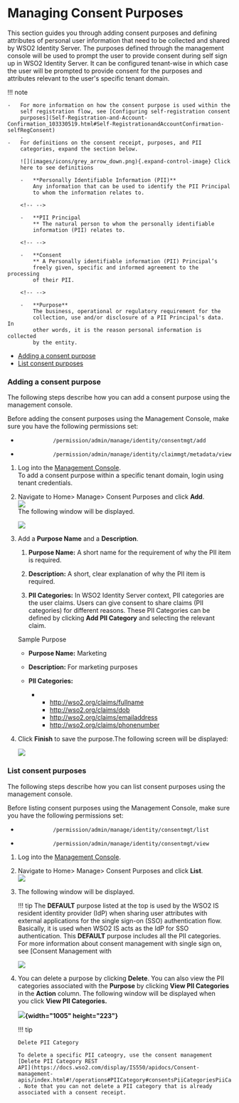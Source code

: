 # Managing Consent Purposes

This section guides you through adding consent purposes and defining
attributes of personal user information that need to be collected and
shared by WSO2 Identity Server. The purposes defined through the
management console will be used to prompt the user to provide consent
during self sign up in WSO2 Identity Server. It can be configured
tenant-wise in which case the user will be prompted to provide consent
for the purposes and attributes relevant to the user's specific tenant
domain.

  

!!! note
    
    -   For more information on how the consent purpose is used within the
        self registration flow, see [Configuring self-registration consent
        purposes](Self-Registration-and-Account-Confirmation_103330519.html#Self-RegistrationandAccountConfirmation-selfRegConsent)
        .
    -   For definitions on the consent receipt, purposes, and PII
        categories, expand the section below.
    
        ![](images/icons/grey_arrow_down.png){.expand-control-image} Click
        here to see definitions
    
        -   **Personally Identifiable Information (PII)**  
            Any information that can be used to identify the PII Principal
            to whom the information relates to.
    
        <!-- -->
    
        -   **PII Principal  
            ** The natural person to whom the personally identifiable
            information (PII) relates to.
    
        <!-- -->
    
        -   **Consent  
            ** A Personally identifiable information (PII) Principal’s
            freely given, specific and informed agreement to the processing
            of their PII.
    
        <!-- -->
    
        -   **Purpose**  
            The business, operational or regulatory requirement for the
            collection, use and/or disclosure of a PII Principal's data. In
            other words, it is the reason personal information is collected
            by the entity.
    

-   [Adding a consent
    purpose](#ManagingConsentPurposes-Addingaconsentpurpose)
-   [List consent
    purposes](#ManagingConsentPurposes-Listconsentpurposes)

### Adding a consent purpose

The following steps describe how you can add a consent purpose using the
management console.

Before adding the consent purposes using the Management Console, make
sure you have the following permissions set:

-   `            /permission/admin/manage/identity/consentmgt/add           `

-   `            /permission/admin/manage/identity/claimmgt/metadata/view           `

1.  Log into the [Management
    Console](../../setup/getting-started-with-the-management-console).  
    To add a consent purpose within a specific tenant domain, login
    using tenant credentials.
2.  Navigate to Home\> Manage\> Consent Purposes and click **Add**.  
    ![](../../assets/img//103330607/103330612.png)   
    The following window will be displayed.

    ![](../../assets/img//103330607/103330611.png) 

3.  Add a **Purpose Name** and a **Description**.

    1.  **Purpose Name:** A short name for the requirement of why the
        PII item is required.

    2.  **Description:** A short, clear explanation of why the PII item
        is required.

    3.  **PII Categories:** In WSO2 Identity Server context, PII
        categories are the user claims. Users can give consent to share
        claims (PII categories) for different reasons. These PII
        Categories can be defined by clicking **Add PII Category** and
        selecting the relevant claim.

    Sample Purpose

    -   **Purpose Name:** Marketing

    -   **Description:** For marketing purposes

    -   **PII Categories:**
        -   -   http://wso2.org/claims/fullname
            -   http://wso2.org/claims/dob
            -   http://wso2.org/claims/emailaddress
            -   http://wso2.org/claims/phonenumber

4.  Click **Finish** to save the purpose.The following screen will be
    displayed:

    ![](../../assets/img//103330607/103330609.png) 

### List consent purposes

The following steps describe how you can list consent purposes using the
management console.

Before listing consent purposes using the Management Console, make sure
you have the following permissions set:

-   `            /permission/admin/manage/identity/consentmgt/list           `

-   `            /permission/admin/manage/identity/consentmgt/view                       `

1.  Log into the [Management
    Console](../../setup/getting-started-with-the-management-console).
2.  Navigate to Home\> Manage\> Consent Purposes and click **List**.  
    ![](../../assets/img//103330607/103330610.png) 

3.  The following window will be displayed.

    !!! tip The **DEFAULT** purpose listed at the top is used by the
        WSO2 IS resident identity provider (IdP) when sharing user
        attributes with external applications for the single sign-on (SSO)
        authentication flow. Basically, it is used when WSO2 IS acts as the
        IdP for SSO authentication. This **DEFAULT** purpose includes all
        the PII categories. For more information about consent management
        with single sign on, see [Consent Management with

    ![](../../assets/img//103330607/103330609.png) 

4.  You can delete a purpose by clicking **Delete**. You can also view
    the PII categories associated with the **Purpose** by clicking
    **View PII Categories** in the **Action** column. The following
    window will be displayed when you click **View PII Categories.**

    **![](../../assets/img//103330607/103330608.png){width="1005"
    height="223"}**

    !!! tip
    
        Delete PII Category
    
        To delete a specific PII cateogry, use the consent management
        [Delete PII Category REST
        API](https://docs.wso2.com/display/IS550/apidocs/Consent-management-apis/index.html#!/operations#PIICategory#consentsPiiCategoriesPiiCategoryIdDelete)
        . Note that you can not delete a PII category that is already
        associated with a consent receipt.
    
